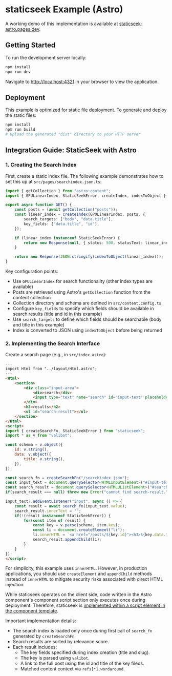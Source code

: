 # staticseek Example (Astro)

A working demo of this implementation is available at [staticseek-astro.pages.dev](https://staticseek-astro.pages.dev/).

## Getting Started

To run the development server locally:

```bash
npm install
npm run dev
```

Navigate to [http://localhost:4321](http://localhost:4321) in your browser to view the application.

## Deployment

This example is optimized for static file deployment. To generate and deploy the static files:

```bash
npm install
npm run build
# Upload the generated "dist" directory to your HTTP server
```

## Integration Guide: StaticSeek with Astro

### 1. Creating the Search Index

First, create a static index file. The following example demonstrates how to set this up at `src/pages/searchindex.json.ts`:

```typescript
import { getCollection } from "astro:content";
import { GPULinearIndex, StaticSeekError, createIndex, indexToObject } from "staticseek";

export async function GET() {
    const posts = (await getCollection("posts"));
    const linear_index = createIndex(GPULinearIndex, posts, {
        search_targets: ["body", "data.title"],
        key_fields: ["data.title", "id"],
    });

    if (linear_index instanceof StaticSeekError) {
        return new Response(null, { status: 500, statusText: linear_index.message });
    }

    return new Response(JSON.stringify(indexToObject(linear_index)));
}
```

Key configuration points:
- Use `GPULinearIndex` for search functionality (other index types are available)
- Posts are retrieved using Astro's `getCollection` function from the content collection
- Collection directory and schema are defined in `src/content.config.ts`
- Configure `key_fields` to specify which fields should be available in search results (title and id in this example)
- Use `search_targets` to define which fields should be searchable (body and title in this example)
- Index is converted to JSON using `indexToObject` before being returned

### 2. Implementing the Search Interface

Create a search page (e.g., in `src/index.astro`):

```html
---
import Html from "../layout/Html.astro";
---
<Html>
	<section>
		<div class="input-area">
			<div>search</div>
			<input type="text" name="search" id="input-text" placeholder="type your search query in English..." />
		</div>
		<h2>results</h2>
		<ul id="search-result"></ul>
	</section>
</Html>
<script>
import { createSearchFn, StaticSeekError } from "staticseek";
import * as v from "valibot";

const schema = v.object({
	id: v.string(),
	data: v.object({
		title: v.string(),
	}),
});

const search_fn = createSearchFn("/searchindex.json");
const input_text = document.querySelector<HTMLInputElement>("#input-text");
const search_result = document.querySelector<HTMLUListElement>("#search-result");
if(search_result === null) throw new Error("cannot find search-result.");

input_text?.addEventListener("input", async () => {
	const result = await search_fn(input_text.value);
	search_result.innerText = "";
	if(!(result instanceof StaticSeekError)) {
		for(const item of result) {
			const key = v.parse(schema, item.key);
			const li = document.createElement("li");
			li.innerHTML = `<a href="/posts/${key.id}"><h3>${key.data.title}</h3></a><p>${item.refs[0].wordaround}</p>`;
			search_result.appendChild(li);
		}
	}
});
</script>
```

For simplicity, this example uses `innerHTML`. However, in production applications, you should use `createElement` and `appendChild` methods instead of `innerHTML` to mitigate security risks associated with direct HTML injection.

While staticseek operates on the client side, code written in the Astro component's component script section only executes once during deployment. Therefore, staticseek is [implemented within a script element in the component template](https://docs.astro.build/en/guides/client-side-scripts/). 

Important implementation details:
- The search index is loaded only once during first call of `search_fn` generated by `createSearchFn`.
- Search results are sorted by relevance score.
- Each result includes:
  - The key fields specified during index creation (title and slug).
  - The key is parsed using `valibot`.
  - A link to the full post using the id and title of the key fileds.
  - Matched content context via `refs[*].wordaround`.
